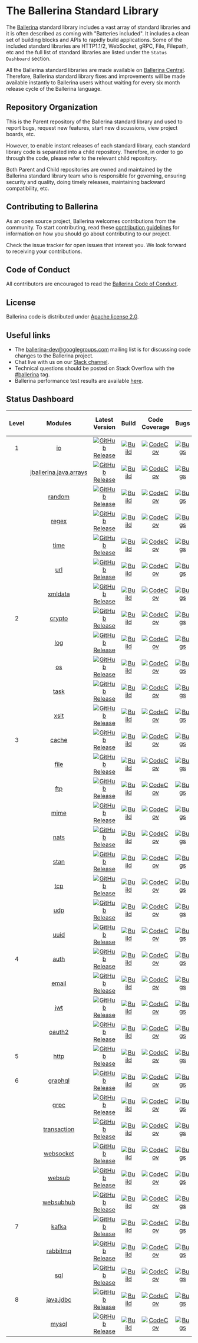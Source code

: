 # The Ballerina Standard Library

The [Ballerina](https://ballerina.io/) standard library includes a vast array of standard libraries and it is often described as coming with "Batteries included". It includes a clean set of building blocks and APIs to rapidly build applications. Some of the included standard libraries are HTTP1.1/2, WebSocket, gRPC, File, Filepath, etc and the full list of standard libraries are listed under the `Status Dashboard` section.
 
All the Ballerina standard libraries are made available on [Ballerina Central](https://central.ballerina.io/). Therefore, Ballerina standard library fixes and improvements will be made available instantly to Ballerina users without waiting for every six month release cycle of the Ballerina language.
 
## Repository Organization
 
This is the Parent repository of the Ballerina standard library and used to report bugs, request new features, start new discussions, view project boards, etc.
 
However, to enable instant releases of each standard library, each standard library code is separated into a child repository. Therefore, in order to go through the code, please refer to the relevant child repository.
 
Both Parent and Child repositories are owned and maintained by the Ballerina standard library team who is responsible for governing, ensuring security and quality, doing timely releases, maintaining backward compatibility, etc.

## Contributing to Ballerina

As an open source project, Ballerina welcomes contributions from the community. To start contributing, read these [contribution guidelines](https://github.com/ballerina-platform/ballerina-lang/blob/master/CONTRIBUTING.md) for information on how you should go about contributing to our project.

Check the issue tracker for open issues that interest you. We look forward to receiving your contributions.

## Code of Conduct

All contributors are encouraged to read the [Ballerina Code of Conduct](https://ballerina.io/code-of-conduct).

## License

Ballerina code is distributed under [Apache license 2.0](https://github.com/ballerina-platform/ballerina-lang/blob/master/LICENSE).

## Useful links

* The ballerina-dev@googlegroups.com mailing list is for discussing code changes to the Ballerina project.
* Chat live with us on our [Slack channel](https://ballerina.io/community/slack/).
* Technical questions should be posted on Stack Overflow with the [#ballerina](https://stackoverflow.com/questions/tagged/ballerina) tag.
* Ballerina performance test results are available [here](performance/benchmarks/summary.md).

## Status Dashboard

|Level| Modules | Latest Version | Build | Code Coverage | Bugs | Open Pull Requests |
|:---:|:---:|:---:|:---:|:---:|:---:|:---:|
|1|[io](https://github.com/ballerina-platform/module-ballerina-io)| [![GitHub Release](https://img.shields.io/github/release/ballerina-platform/module-ballerina-io.svg?label=)](https://github.com/ballerina-platform/module-ballerina-io/releases)| [![Build](https://github.com/ballerina-platform/module-ballerina-io/actions/workflows/build-timestamped-master.yml/badge.svg)](https://github.com/ballerina-platform/module-ballerina-io/actions/workflows/build-timestamped-master.yml)| [![CodeCov](https://codecov.io/gh/ballerina-platform/module-ballerina-io/branch/master/graph/badge.svg)](https://codecov.io/gh/ballerina-platform/module-ballerina-io)| [![Bugs](https://img.shields.io/github/issues-search/ballerina-platform/ballerina-standard-library?query=is%3Aopen+label%3AType%2FBug+label%3Amodule%2Fio&label=&color=yellow&logo=github)](https://github.com/ballerina-platform//ballerina-standard-library/issues?q=is%3Aopen+label%3AType%2FBug+label%3Amodule%2Fio)| [![GitHub pull-requests](https://img.shields.io/github/issues-pr/ballerina-platform/module-ballerina-io.svg?label=)](https://github.com/ballerina-platform/module-ballerina-io/pulls)|
||[jballerina.java.arrays](https://github.com/ballerina-platform/module-ballerina-jballerina.java.arrays)| [![GitHub Release](https://img.shields.io/github/release/ballerina-platform/module-ballerina-jballerina.java.arrays.svg?label=)](https://github.com/ballerina-platform/module-ballerina-jballerina.java.arrays/releases)| [![Build](https://github.com/ballerina-platform/module-ballerina-jballerina.java.arrays/actions/workflows/build-timestamped-master.yml/badge.svg)](https://github.com/ballerina-platform/module-ballerina-jballerina.java.arrays/actions/workflows/build-timestamped-master.yml)| [![CodeCov](https://codecov.io/gh/ballerina-platform/module-ballerina-jballerina.java.arrays/branch/master/graph/badge.svg)](https://codecov.io/gh/ballerina-platform/module-ballerina-jballerina.java.arrays)| [![Bugs](https://img.shields.io/github/issues-search/ballerina-platform/ballerina-standard-library?query=is%3Aopen+label%3AType%2FBug+label%3Amodule%2Fjballerina.java.arrays&label=&color=yellow&logo=github)](https://github.com/ballerina-platform//ballerina-standard-library/issues?q=is%3Aopen+label%3AType%2FBug+label%3Amodule%2Fjballerina.java.arrays)| [![GitHub pull-requests](https://img.shields.io/github/issues-pr/ballerina-platform/module-ballerina-jballerina.java.arrays.svg?label=)](https://github.com/ballerina-platform/module-ballerina-jballerina.java.arrays/pulls)|
||[random](https://github.com/ballerina-platform/module-ballerina-random)| [![GitHub Release](https://img.shields.io/github/release/ballerina-platform/module-ballerina-random.svg?label=)](https://github.com/ballerina-platform/module-ballerina-random/releases)| [![Build](https://github.com/ballerina-platform/module-ballerina-random/actions/workflows/build-timestamped-master.yml/badge.svg)](https://github.com/ballerina-platform/module-ballerina-random/actions/workflows/build-timestamped-master.yml)| [![CodeCov](https://codecov.io/gh/ballerina-platform/module-ballerina-random/branch/main/graph/badge.svg)](https://codecov.io/gh/ballerina-platform/module-ballerina-random)| [![Bugs](https://img.shields.io/github/issues-search/ballerina-platform/ballerina-standard-library?query=is%3Aopen+label%3AType%2FBug+label%3Amodule%2Frandom&label=&color=yellow&logo=github)](https://github.com/ballerina-platform//ballerina-standard-library/issues?q=is%3Aopen+label%3AType%2FBug+label%3Amodule%2Frandom)| [![GitHub pull-requests](https://img.shields.io/github/issues-pr/ballerina-platform/module-ballerina-random.svg?label=)](https://github.com/ballerina-platform/module-ballerina-random/pulls)|
||[regex](https://github.com/ballerina-platform/module-ballerina-regex)| [![GitHub Release](https://img.shields.io/github/release/ballerina-platform/module-ballerina-regex.svg?label=)](https://github.com/ballerina-platform/module-ballerina-regex/releases)| [![Build](https://github.com/ballerina-platform/module-ballerina-regex/actions/workflows/build-timestamped-master.yml/badge.svg)](https://github.com/ballerina-platform/module-ballerina-regex/actions/workflows/build-timestamped-master.yml)| [![CodeCov](https://codecov.io/gh/ballerina-platform/module-ballerina-regex/branch/main/graph/badge.svg)](https://codecov.io/gh/ballerina-platform/module-ballerina-regex)| [![Bugs](https://img.shields.io/github/issues-search/ballerina-platform/ballerina-standard-library?query=is%3Aopen+label%3AType%2FBug+label%3Amodule%2Fregex&label=&color=yellow&logo=github)](https://github.com/ballerina-platform//ballerina-standard-library/issues?q=is%3Aopen+label%3AType%2FBug+label%3Amodule%2Fregex)| [![GitHub pull-requests](https://img.shields.io/github/issues-pr/ballerina-platform/module-ballerina-regex.svg?label=)](https://github.com/ballerina-platform/module-ballerina-regex/pulls)|
||[time](https://github.com/ballerina-platform/module-ballerina-time)| [![GitHub Release](https://img.shields.io/github/release/ballerina-platform/module-ballerina-time.svg?label=)](https://github.com/ballerina-platform/module-ballerina-time/releases)| [![Build](https://github.com/ballerina-platform/module-ballerina-time/actions/workflows/build-timestamped-master.yml/badge.svg)](https://github.com/ballerina-platform/module-ballerina-time/actions/workflows/build-timestamped-master.yml)| [![CodeCov](https://codecov.io/gh/ballerina-platform/module-ballerina-time/branch/master/graph/badge.svg)](https://codecov.io/gh/ballerina-platform/module-ballerina-time)| [![Bugs](https://img.shields.io/github/issues-search/ballerina-platform/ballerina-standard-library?query=is%3Aopen+label%3AType%2FBug+label%3Amodule%2Ftime&label=&color=yellow&logo=github)](https://github.com/ballerina-platform//ballerina-standard-library/issues?q=is%3Aopen+label%3AType%2FBug+label%3Amodule%2Ftime)| [![GitHub pull-requests](https://img.shields.io/github/issues-pr/ballerina-platform/module-ballerina-time.svg?label=)](https://github.com/ballerina-platform/module-ballerina-time/pulls)|
||[url](https://github.com/ballerina-platform/module-ballerina-url)| [![GitHub Release](https://img.shields.io/github/release/ballerina-platform/module-ballerina-url.svg?label=)](https://github.com/ballerina-platform/module-ballerina-url/releases)| [![Build](https://github.com/ballerina-platform/module-ballerina-url/actions/workflows/build-timestamped-master.yml/badge.svg)](https://github.com/ballerina-platform/module-ballerina-url/actions/workflows/build-timestamped-master.yml)| [![CodeCov](https://codecov.io/gh/ballerina-platform/module-ballerina-url/branch/master/graph/badge.svg)](https://codecov.io/gh/ballerina-platform/module-ballerina-url)| [![Bugs](https://img.shields.io/github/issues-search/ballerina-platform/ballerina-standard-library?query=is%3Aopen+label%3AType%2FBug+label%3Amodule%2Furl&label=&color=yellow&logo=github)](https://github.com/ballerina-platform//ballerina-standard-library/issues?q=is%3Aopen+label%3AType%2FBug+label%3Amodule%2Furl)| [![GitHub pull-requests](https://img.shields.io/github/issues-pr/ballerina-platform/module-ballerina-url.svg?label=)](https://github.com/ballerina-platform/module-ballerina-url/pulls)|
||[xmldata](https://github.com/ballerina-platform/module-ballerina-xmldata)| [![GitHub Release](https://img.shields.io/github/release/ballerina-platform/module-ballerina-xmldata.svg?label=)](https://github.com/ballerina-platform/module-ballerina-xmldata/releases)| [![Build](https://github.com/ballerina-platform/module-ballerina-xmldata/actions/workflows/build-timestamped-master.yml/badge.svg)](https://github.com/ballerina-platform/module-ballerina-xmldata/actions/workflows/build-timestamped-master.yml)| [![CodeCov](https://codecov.io/gh/ballerina-platform/module-ballerina-xmldata/branch/master/graph/badge.svg)](https://codecov.io/gh/ballerina-platform/module-ballerina-xmldata)| [![Bugs](https://img.shields.io/github/issues-search/ballerina-platform/ballerina-standard-library?query=is%3Aopen+label%3AType%2FBug+label%3Amodule%2Fxmldata&label=&color=yellow&logo=github)](https://github.com/ballerina-platform//ballerina-standard-library/issues?q=is%3Aopen+label%3AType%2FBug+label%3Amodule%2Fxmldata)| [![GitHub pull-requests](https://img.shields.io/github/issues-pr/ballerina-platform/module-ballerina-xmldata.svg?label=)](https://github.com/ballerina-platform/module-ballerina-xmldata/pulls)|
|2|[crypto](https://github.com/ballerina-platform/module-ballerina-crypto)| [![GitHub Release](https://img.shields.io/github/release/ballerina-platform/module-ballerina-crypto.svg?label=)](https://github.com/ballerina-platform/module-ballerina-crypto/releases)| [![Build](https://github.com/ballerina-platform/module-ballerina-crypto/actions/workflows/build-timestamped-master.yml/badge.svg)](https://github.com/ballerina-platform/module-ballerina-crypto/actions/workflows/build-timestamped-master.yml)| [![CodeCov](https://codecov.io/gh/ballerina-platform/module-ballerina-crypto/branch/master/graph/badge.svg)](https://codecov.io/gh/ballerina-platform/module-ballerina-crypto)| [![Bugs](https://img.shields.io/github/issues-search/ballerina-platform/ballerina-standard-library?query=is%3Aopen+label%3AType%2FBug+label%3Amodule%2Fcrypto&label=&color=yellow&logo=github)](https://github.com/ballerina-platform//ballerina-standard-library/issues?q=is%3Aopen+label%3AType%2FBug+label%3Amodule%2Fcrypto)| [![GitHub pull-requests](https://img.shields.io/github/issues-pr/ballerina-platform/module-ballerina-crypto.svg?label=)](https://github.com/ballerina-platform/module-ballerina-crypto/pulls)|
||[log](https://github.com/ballerina-platform/module-ballerina-log)| [![GitHub Release](https://img.shields.io/github/release/ballerina-platform/module-ballerina-log.svg?label=)](https://github.com/ballerina-platform/module-ballerina-log/releases)| [![Build](https://github.com/ballerina-platform/module-ballerina-log/actions/workflows/build-timestamped-master.yml/badge.svg)](https://github.com/ballerina-platform/module-ballerina-log/actions/workflows/build-timestamped-master.yml)| [![CodeCov](https://codecov.io/gh/ballerina-platform/module-ballerina-log/branch/master/graph/badge.svg)](https://codecov.io/gh/ballerina-platform/module-ballerina-log)| [![Bugs](https://img.shields.io/github/issues-search/ballerina-platform/ballerina-standard-library?query=is%3Aopen+label%3AType%2FBug+label%3Amodule%2Flog&label=&color=yellow&logo=github)](https://github.com/ballerina-platform//ballerina-standard-library/issues?q=is%3Aopen+label%3AType%2FBug+label%3Amodule%2Flog)| [![GitHub pull-requests](https://img.shields.io/github/issues-pr/ballerina-platform/module-ballerina-log.svg?label=)](https://github.com/ballerina-platform/module-ballerina-log/pulls)|
||[os](https://github.com/ballerina-platform/module-ballerina-os)| [![GitHub Release](https://img.shields.io/github/release/ballerina-platform/module-ballerina-os.svg?label=)](https://github.com/ballerina-platform/module-ballerina-os/releases)| [![Build](https://github.com/ballerina-platform/module-ballerina-os/actions/workflows/build-timestamped-master.yml/badge.svg)](https://github.com/ballerina-platform/module-ballerina-os/actions/workflows/build-timestamped-master.yml)| [![CodeCov](https://codecov.io/gh/ballerina-platform/module-ballerina-os/branch/master/graph/badge.svg)](https://codecov.io/gh/ballerina-platform/module-ballerina-os)| [![Bugs](https://img.shields.io/github/issues-search/ballerina-platform/ballerina-standard-library?query=is%3Aopen+label%3AType%2FBug+label%3Amodule%2Fos&label=&color=yellow&logo=github)](https://github.com/ballerina-platform//ballerina-standard-library/issues?q=is%3Aopen+label%3AType%2FBug+label%3Amodule%2Fos)| [![GitHub pull-requests](https://img.shields.io/github/issues-pr/ballerina-platform/module-ballerina-os.svg?label=)](https://github.com/ballerina-platform/module-ballerina-os/pulls)|
||[task](https://github.com/ballerina-platform/module-ballerina-task)| [![GitHub Release](https://img.shields.io/github/release/ballerina-platform/module-ballerina-task.svg?label=)](https://github.com/ballerina-platform/module-ballerina-task/releases)| [![Build](https://github.com/ballerina-platform/module-ballerina-task/actions/workflows/build-timestamped-master.yml/badge.svg)](https://github.com/ballerina-platform/module-ballerina-task/actions/workflows/build-timestamped-master.yml)| [![CodeCov](https://codecov.io/gh/ballerina-platform/module-ballerina-task/branch/master/graph/badge.svg)](https://codecov.io/gh/ballerina-platform/module-ballerina-task)| [![Bugs](https://img.shields.io/github/issues-search/ballerina-platform/ballerina-standard-library?query=is%3Aopen+label%3AType%2FBug+label%3Amodule%2Ftask&label=&color=yellow&logo=github)](https://github.com/ballerina-platform//ballerina-standard-library/issues?q=is%3Aopen+label%3AType%2FBug+label%3Amodule%2Ftask)| [![GitHub pull-requests](https://img.shields.io/github/issues-pr/ballerina-platform/module-ballerina-task.svg?label=)](https://github.com/ballerina-platform/module-ballerina-task/pulls)|
||[xslt](https://github.com/ballerina-platform/module-ballerina-xslt)| [![GitHub Release](https://img.shields.io/github/release/ballerina-platform/module-ballerina-xslt.svg?label=)](https://github.com/ballerina-platform/module-ballerina-xslt/releases)| [![Build](https://github.com/ballerina-platform/module-ballerina-xslt/actions/workflows/build-timestamped-master.yml/badge.svg)](https://github.com/ballerina-platform/module-ballerina-xslt/actions/workflows/build-timestamped-master.yml)| [![CodeCov](https://codecov.io/gh/ballerina-platform/module-ballerina-xslt/branch/master/graph/badge.svg)](https://codecov.io/gh/ballerina-platform/module-ballerina-xslt)| [![Bugs](https://img.shields.io/github/issues-search/ballerina-platform/ballerina-standard-library?query=is%3Aopen+label%3AType%2FBug+label%3Amodule%2Fxslt&label=&color=yellow&logo=github)](https://github.com/ballerina-platform//ballerina-standard-library/issues?q=is%3Aopen+label%3AType%2FBug+label%3Amodule%2Fxslt)| [![GitHub pull-requests](https://img.shields.io/github/issues-pr/ballerina-platform/module-ballerina-xslt.svg?label=)](https://github.com/ballerina-platform/module-ballerina-xslt/pulls)|
|3|[cache](https://github.com/ballerina-platform/module-ballerina-cache)| [![GitHub Release](https://img.shields.io/github/release/ballerina-platform/module-ballerina-cache.svg?label=)](https://github.com/ballerina-platform/module-ballerina-cache/releases)| [![Build](https://github.com/ballerina-platform/module-ballerina-cache/actions/workflows/build-timestamped-master.yml/badge.svg)](https://github.com/ballerina-platform/module-ballerina-cache/actions/workflows/build-timestamped-master.yml)| [![CodeCov](https://codecov.io/gh/ballerina-platform/module-ballerina-cache/branch/master/graph/badge.svg)](https://codecov.io/gh/ballerina-platform/module-ballerina-cache)| [![Bugs](https://img.shields.io/github/issues-search/ballerina-platform/ballerina-standard-library?query=is%3Aopen+label%3AType%2FBug+label%3Amodule%2Fcache&label=&color=yellow&logo=github)](https://github.com/ballerina-platform//ballerina-standard-library/issues?q=is%3Aopen+label%3AType%2FBug+label%3Amodule%2Fcache)| [![GitHub pull-requests](https://img.shields.io/github/issues-pr/ballerina-platform/module-ballerina-cache.svg?label=)](https://github.com/ballerina-platform/module-ballerina-cache/pulls)|
||[file](https://github.com/ballerina-platform/module-ballerina-file)| [![GitHub Release](https://img.shields.io/github/release/ballerina-platform/module-ballerina-file.svg?label=)](https://github.com/ballerina-platform/module-ballerina-file/releases)| [![Build](https://github.com/ballerina-platform/module-ballerina-file/actions/workflows/build-timestamped-master.yml/badge.svg)](https://github.com/ballerina-platform/module-ballerina-file/actions/workflows/build-timestamped-master.yml)| [![CodeCov](https://codecov.io/gh/ballerina-platform/module-ballerina-file/branch/master/graph/badge.svg)](https://codecov.io/gh/ballerina-platform/module-ballerina-file)| [![Bugs](https://img.shields.io/github/issues-search/ballerina-platform/ballerina-standard-library?query=is%3Aopen+label%3AType%2FBug+label%3Amodule%2Ffile&label=&color=yellow&logo=github)](https://github.com/ballerina-platform//ballerina-standard-library/issues?q=is%3Aopen+label%3AType%2FBug+label%3Amodule%2Ffile)| [![GitHub pull-requests](https://img.shields.io/github/issues-pr/ballerina-platform/module-ballerina-file.svg?label=)](https://github.com/ballerina-platform/module-ballerina-file/pulls)|
||[ftp](https://github.com/ballerina-platform/module-ballerina-ftp)| [![GitHub Release](https://img.shields.io/github/release/ballerina-platform/module-ballerina-ftp.svg?label=)](https://github.com/ballerina-platform/module-ballerina-ftp/releases)| [![Build](https://github.com/ballerina-platform/module-ballerina-ftp/actions/workflows/build-timestamped-master.yml/badge.svg)](https://github.com/ballerina-platform/module-ballerina-ftp/actions/workflows/build-timestamped-master.yml)| [![CodeCov](https://codecov.io/gh/ballerina-platform/module-ballerina-ftp/branch/master/graph/badge.svg)](https://codecov.io/gh/ballerina-platform/module-ballerina-ftp)| [![Bugs](https://img.shields.io/github/issues-search/ballerina-platform/ballerina-standard-library?query=is%3Aopen+label%3AType%2FBug+label%3Amodule%2Fftp&label=&color=yellow&logo=github)](https://github.com/ballerina-platform//ballerina-standard-library/issues?q=is%3Aopen+label%3AType%2FBug+label%3Amodule%2Fftp)| [![GitHub pull-requests](https://img.shields.io/github/issues-pr/ballerina-platform/module-ballerina-ftp.svg?label=)](https://github.com/ballerina-platform/module-ballerina-ftp/pulls)|
||[mime](https://github.com/ballerina-platform/module-ballerina-mime)| [![GitHub Release](https://img.shields.io/github/release/ballerina-platform/module-ballerina-mime.svg?label=)](https://github.com/ballerina-platform/module-ballerina-mime/releases)| [![Build](https://github.com/ballerina-platform/module-ballerina-mime/actions/workflows/build-timestamped-master.yml/badge.svg)](https://github.com/ballerina-platform/module-ballerina-mime/actions/workflows/build-timestamped-master.yml)| [![CodeCov](https://codecov.io/gh/ballerina-platform/module-ballerina-mime/branch/master/graph/badge.svg)](https://codecov.io/gh/ballerina-platform/module-ballerina-mime)| [![Bugs](https://img.shields.io/github/issues-search/ballerina-platform/ballerina-standard-library?query=is%3Aopen+label%3AType%2FBug+label%3Amodule%2Fmime&label=&color=yellow&logo=github)](https://github.com/ballerina-platform//ballerina-standard-library/issues?q=is%3Aopen+label%3AType%2FBug+label%3Amodule%2Fmime)| [![GitHub pull-requests](https://img.shields.io/github/issues-pr/ballerina-platform/module-ballerina-mime.svg?label=)](https://github.com/ballerina-platform/module-ballerina-mime/pulls)|
||[nats](https://github.com/ballerina-platform/module-ballerinax-nats)| [![GitHub Release](https://img.shields.io/github/release/ballerina-platform/module-ballerinax-nats.svg?label=)](https://github.com/ballerina-platform/module-ballerinax-nats/releases)| [![Build](https://github.com/ballerina-platform/module-ballerinax-nats/actions/workflows/build-timestamped-master.yml/badge.svg)](https://github.com/ballerina-platform/module-ballerinax-nats/actions/workflows/build-timestamped-master.yml)| [![CodeCov](https://codecov.io/gh/ballerina-platform/module-ballerinax-nats/branch/master/graph/badge.svg)](https://codecov.io/gh/ballerina-platform/module-ballerinax-nats)| [![Bugs](https://img.shields.io/github/issues-search/ballerina-platform/ballerina-standard-library?query=is%3Aopen+label%3AType%2FBug+label%3Amodule%2Fnats&label=&color=yellow&logo=github)](https://github.com/ballerina-platform//ballerina-standard-library/issues?q=is%3Aopen+label%3AType%2FBug+label%3Amodule%2Fnats)| [![GitHub pull-requests](https://img.shields.io/github/issues-pr/ballerina-platform/module-ballerinax-nats.svg?label=)](https://github.com/ballerina-platform/module-ballerinax-nats/pulls)|
||[stan](https://github.com/ballerina-platform/module-ballerinax-stan)| [![GitHub Release](https://img.shields.io/github/release/ballerina-platform/module-ballerinax-stan.svg?label=)](https://github.com/ballerina-platform/module-ballerinax-stan/releases)| [![Build](https://github.com/ballerina-platform/module-ballerinax-stan/actions/workflows/build-timestamped-master.yml/badge.svg)](https://github.com/ballerina-platform/module-ballerinax-stan/actions/workflows/build-timestamped-master.yml)| [![CodeCov](https://codecov.io/gh/ballerina-platform/module-ballerinax-stan/branch/main/graph/badge.svg)](https://codecov.io/gh/ballerina-platform/module-ballerinax-stan)| [![Bugs](https://img.shields.io/github/issues-search/ballerina-platform/ballerina-standard-library?query=is%3Aopen+label%3AType%2FBug+label%3Amodule%2Fstan&label=&color=yellow&logo=github)](https://github.com/ballerina-platform//ballerina-standard-library/issues?q=is%3Aopen+label%3AType%2FBug+label%3Amodule%2Fstan)| [![GitHub pull-requests](https://img.shields.io/github/issues-pr/ballerina-platform/module-ballerinax-stan.svg?label=)](https://github.com/ballerina-platform/module-ballerinax-stan/pulls)|
||[tcp](https://github.com/ballerina-platform/module-ballerina-tcp)| [![GitHub Release](https://img.shields.io/github/release/ballerina-platform/module-ballerina-tcp.svg?label=)](https://github.com/ballerina-platform/module-ballerina-tcp/releases)| [![Build](https://github.com/ballerina-platform/module-ballerina-tcp/actions/workflows/build-timestamped-master.yml/badge.svg)](https://github.com/ballerina-platform/module-ballerina-tcp/actions/workflows/build-timestamped-master.yml)| [![CodeCov](https://codecov.io/gh/ballerina-platform/module-ballerina-tcp/branch/master/graph/badge.svg)](https://codecov.io/gh/ballerina-platform/module-ballerina-tcp)| [![Bugs](https://img.shields.io/github/issues-search/ballerina-platform/ballerina-standard-library?query=is%3Aopen+label%3AType%2FBug+label%3Amodule%2Ftcp&label=&color=yellow&logo=github)](https://github.com/ballerina-platform//ballerina-standard-library/issues?q=is%3Aopen+label%3AType%2FBug+label%3Amodule%2Ftcp)| [![GitHub pull-requests](https://img.shields.io/github/issues-pr/ballerina-platform/module-ballerina-tcp.svg?label=)](https://github.com/ballerina-platform/module-ballerina-tcp/pulls)|
||[udp](https://github.com/ballerina-platform/module-ballerina-udp)| [![GitHub Release](https://img.shields.io/github/release/ballerina-platform/module-ballerina-udp.svg?label=)](https://github.com/ballerina-platform/module-ballerina-udp/releases)| [![Build](https://github.com/ballerina-platform/module-ballerina-udp/actions/workflows/build-timestamped-master.yml/badge.svg)](https://github.com/ballerina-platform/module-ballerina-udp/actions/workflows/build-timestamped-master.yml)| [![CodeCov](https://codecov.io/gh/ballerina-platform/module-ballerina-udp/branch/main/graph/badge.svg)](https://codecov.io/gh/ballerina-platform/module-ballerina-udp)| [![Bugs](https://img.shields.io/github/issues-search/ballerina-platform/ballerina-standard-library?query=is%3Aopen+label%3AType%2FBug+label%3Amodule%2Fudp&label=&color=yellow&logo=github)](https://github.com/ballerina-platform//ballerina-standard-library/issues?q=is%3Aopen+label%3AType%2FBug+label%3Amodule%2Fudp)| [![GitHub pull-requests](https://img.shields.io/github/issues-pr/ballerina-platform/module-ballerina-udp.svg?label=)](https://github.com/ballerina-platform/module-ballerina-udp/pulls)|
||[uuid](https://github.com/ballerina-platform/module-ballerina-uuid)| [![GitHub Release](https://img.shields.io/github/release/ballerina-platform/module-ballerina-uuid.svg?label=)](https://github.com/ballerina-platform/module-ballerina-uuid/releases)| [![Build](https://github.com/ballerina-platform/module-ballerina-uuid/actions/workflows/build-timestamped-master.yml/badge.svg)](https://github.com/ballerina-platform/module-ballerina-uuid/actions/workflows/build-timestamped-master.yml)| [![CodeCov](https://codecov.io/gh/ballerina-platform/module-ballerina-uuid/branch/main/graph/badge.svg)](https://codecov.io/gh/ballerina-platform/module-ballerina-uuid)| [![Bugs](https://img.shields.io/github/issues-search/ballerina-platform/ballerina-standard-library?query=is%3Aopen+label%3AType%2FBug+label%3Amodule%2Fuuid&label=&color=yellow&logo=github)](https://github.com/ballerina-platform//ballerina-standard-library/issues?q=is%3Aopen+label%3AType%2FBug+label%3Amodule%2Fuuid)| [![GitHub pull-requests](https://img.shields.io/github/issues-pr/ballerina-platform/module-ballerina-uuid.svg?label=)](https://github.com/ballerina-platform/module-ballerina-uuid/pulls)|
|4|[auth](https://github.com/ballerina-platform/module-ballerina-auth)| [![GitHub Release](https://img.shields.io/github/release/ballerina-platform/module-ballerina-auth.svg?label=)](https://github.com/ballerina-platform/module-ballerina-auth/releases)| [![Build](https://github.com/ballerina-platform/module-ballerina-auth/actions/workflows/build-timestamped-master.yml/badge.svg)](https://github.com/ballerina-platform/module-ballerina-auth/actions/workflows/build-timestamped-master.yml)| [![CodeCov](https://codecov.io/gh/ballerina-platform/module-ballerina-auth/branch/master/graph/badge.svg)](https://codecov.io/gh/ballerina-platform/module-ballerina-auth)| [![Bugs](https://img.shields.io/github/issues-search/ballerina-platform/ballerina-standard-library?query=is%3Aopen+label%3AType%2FBug+label%3Amodule%2Fauth&label=&color=yellow&logo=github)](https://github.com/ballerina-platform//ballerina-standard-library/issues?q=is%3Aopen+label%3AType%2FBug+label%3Amodule%2Fauth)| [![GitHub pull-requests](https://img.shields.io/github/issues-pr/ballerina-platform/module-ballerina-auth.svg?label=)](https://github.com/ballerina-platform/module-ballerina-auth/pulls)|
||[email](https://github.com/ballerina-platform/module-ballerina-email)| [![GitHub Release](https://img.shields.io/github/release/ballerina-platform/module-ballerina-email.svg?label=)](https://github.com/ballerina-platform/module-ballerina-email/releases)| [![Build](https://github.com/ballerina-platform/module-ballerina-email/actions/workflows/build-timestamped-master.yml/badge.svg)](https://github.com/ballerina-platform/module-ballerina-email/actions/workflows/build-timestamped-master.yml)| [![CodeCov](https://codecov.io/gh/ballerina-platform/module-ballerina-email/branch/master/graph/badge.svg)](https://codecov.io/gh/ballerina-platform/module-ballerina-email)| [![Bugs](https://img.shields.io/github/issues-search/ballerina-platform/ballerina-standard-library?query=is%3Aopen+label%3AType%2FBug+label%3Amodule%2Femail&label=&color=yellow&logo=github)](https://github.com/ballerina-platform//ballerina-standard-library/issues?q=is%3Aopen+label%3AType%2FBug+label%3Amodule%2Femail)| [![GitHub pull-requests](https://img.shields.io/github/issues-pr/ballerina-platform/module-ballerina-email.svg?label=)](https://github.com/ballerina-platform/module-ballerina-email/pulls)|
||[jwt](https://github.com/ballerina-platform/module-ballerina-jwt)| [![GitHub Release](https://img.shields.io/github/release/ballerina-platform/module-ballerina-jwt.svg?label=)](https://github.com/ballerina-platform/module-ballerina-jwt/releases)| [![Build](https://github.com/ballerina-platform/module-ballerina-jwt/actions/workflows/build-timestamped-master.yml/badge.svg)](https://github.com/ballerina-platform/module-ballerina-jwt/actions/workflows/build-timestamped-master.yml)| [![CodeCov](https://codecov.io/gh/ballerina-platform/module-ballerina-jwt/branch/master/graph/badge.svg)](https://codecov.io/gh/ballerina-platform/module-ballerina-jwt)| [![Bugs](https://img.shields.io/github/issues-search/ballerina-platform/ballerina-standard-library?query=is%3Aopen+label%3AType%2FBug+label%3Amodule%2Fjwt&label=&color=yellow&logo=github)](https://github.com/ballerina-platform//ballerina-standard-library/issues?q=is%3Aopen+label%3AType%2FBug+label%3Amodule%2Fjwt)| [![GitHub pull-requests](https://img.shields.io/github/issues-pr/ballerina-platform/module-ballerina-jwt.svg?label=)](https://github.com/ballerina-platform/module-ballerina-jwt/pulls)|
||[oauth2](https://github.com/ballerina-platform/module-ballerina-oauth2)| [![GitHub Release](https://img.shields.io/github/release/ballerina-platform/module-ballerina-oauth2.svg?label=)](https://github.com/ballerina-platform/module-ballerina-oauth2/releases)| [![Build](https://github.com/ballerina-platform/module-ballerina-oauth2/actions/workflows/build-timestamped-master.yml/badge.svg)](https://github.com/ballerina-platform/module-ballerina-oauth2/actions/workflows/build-timestamped-master.yml)| [![CodeCov](https://codecov.io/gh/ballerina-platform/module-ballerina-oauth2/branch/master/graph/badge.svg)](https://codecov.io/gh/ballerina-platform/module-ballerina-oauth2)| [![Bugs](https://img.shields.io/github/issues-search/ballerina-platform/ballerina-standard-library?query=is%3Aopen+label%3AType%2FBug+label%3Amodule%2Foauth2&label=&color=yellow&logo=github)](https://github.com/ballerina-platform//ballerina-standard-library/issues?q=is%3Aopen+label%3AType%2FBug+label%3Amodule%2Foauth2)| [![GitHub pull-requests](https://img.shields.io/github/issues-pr/ballerina-platform/module-ballerina-oauth2.svg?label=)](https://github.com/ballerina-platform/module-ballerina-oauth2/pulls)|
|5|[http](https://github.com/ballerina-platform/module-ballerina-http)| [![GitHub Release](https://img.shields.io/github/release/ballerina-platform/module-ballerina-http.svg?label=)](https://github.com/ballerina-platform/module-ballerina-http/releases)| [![Build](https://github.com/ballerina-platform/module-ballerina-http/actions/workflows/build-timestamped-master.yml/badge.svg)](https://github.com/ballerina-platform/module-ballerina-http/actions/workflows/build-timestamped-master.yml)| [![CodeCov](https://codecov.io/gh/ballerina-platform/module-ballerina-http/branch/master/graph/badge.svg)](https://codecov.io/gh/ballerina-platform/module-ballerina-http)| [![Bugs](https://img.shields.io/github/issues-search/ballerina-platform/ballerina-standard-library?query=is%3Aopen+label%3AType%2FBug+label%3Amodule%2Fhttp&label=&color=yellow&logo=github)](https://github.com/ballerina-platform//ballerina-standard-library/issues?q=is%3Aopen+label%3AType%2FBug+label%3Amodule%2Fhttp)| [![GitHub pull-requests](https://img.shields.io/github/issues-pr/ballerina-platform/module-ballerina-http.svg?label=)](https://github.com/ballerina-platform/module-ballerina-http/pulls)|
|6|[graphql](https://github.com/ballerina-platform/module-ballerina-graphql)| [![GitHub Release](https://img.shields.io/github/release/ballerina-platform/module-ballerina-graphql.svg?label=)](https://github.com/ballerina-platform/module-ballerina-graphql/releases)| [![Build](https://github.com/ballerina-platform/module-ballerina-graphql/actions/workflows/build-timestamped-master.yml/badge.svg)](https://github.com/ballerina-platform/module-ballerina-graphql/actions/workflows/build-timestamped-master.yml)| [![CodeCov](https://codecov.io/gh/ballerina-platform/module-ballerina-graphql/branch/master/graph/badge.svg)](https://codecov.io/gh/ballerina-platform/module-ballerina-graphql)| [![Bugs](https://img.shields.io/github/issues-search/ballerina-platform/ballerina-standard-library?query=is%3Aopen+label%3AType%2FBug+label%3Amodule%2Fgraphql&label=&color=yellow&logo=github)](https://github.com/ballerina-platform//ballerina-standard-library/issues?q=is%3Aopen+label%3AType%2FBug+label%3Amodule%2Fgraphql)| [![GitHub pull-requests](https://img.shields.io/github/issues-pr/ballerina-platform/module-ballerina-graphql.svg?label=)](https://github.com/ballerina-platform/module-ballerina-graphql/pulls)|
||[grpc](https://github.com/ballerina-platform/module-ballerina-grpc)| [![GitHub Release](https://img.shields.io/github/release/ballerina-platform/module-ballerina-grpc.svg?label=)](https://github.com/ballerina-platform/module-ballerina-grpc/releases)| [![Build](https://github.com/ballerina-platform/module-ballerina-grpc/actions/workflows/build-timestamped-master.yml/badge.svg)](https://github.com/ballerina-platform/module-ballerina-grpc/actions/workflows/build-timestamped-master.yml)| [![CodeCov](https://codecov.io/gh/ballerina-platform/module-ballerina-grpc/branch/master/graph/badge.svg)](https://codecov.io/gh/ballerina-platform/module-ballerina-grpc)| [![Bugs](https://img.shields.io/github/issues-search/ballerina-platform/ballerina-standard-library?query=is%3Aopen+label%3AType%2FBug+label%3Amodule%2Fgrpc&label=&color=yellow&logo=github)](https://github.com/ballerina-platform//ballerina-standard-library/issues?q=is%3Aopen+label%3AType%2FBug+label%3Amodule%2Fgrpc)| [![GitHub pull-requests](https://img.shields.io/github/issues-pr/ballerina-platform/module-ballerina-grpc.svg?label=)](https://github.com/ballerina-platform/module-ballerina-grpc/pulls)|
||[transaction](https://github.com/ballerina-platform/module-ballerinai-transaction)| [![GitHub Release](https://img.shields.io/github/release/ballerina-platform/module-ballerinai-transaction.svg?label=)](https://github.com/ballerina-platform/module-ballerinai-transaction/releases)| [![Build](https://github.com/ballerina-platform/module-ballerinai-transaction/actions/workflows/build-timestamped-master.yml/badge.svg)](https://github.com/ballerina-platform/module-ballerinai-transaction/actions/workflows/build-timestamped-master.yml)| [![CodeCov](https://codecov.io/gh/ballerina-platform/module-ballerinai-transaction/branch/master/graph/badge.svg)](https://codecov.io/gh/ballerina-platform/module-ballerinai-transaction)| [![Bugs](https://img.shields.io/github/issues-search/ballerina-platform/ballerina-standard-library?query=is%3Aopen+label%3AType%2FBug+label%3Amodule%2Ftransaction&label=&color=yellow&logo=github)](https://github.com/ballerina-platform//ballerina-standard-library/issues?q=is%3Aopen+label%3AType%2FBug+label%3Amodule%2Ftransaction)| [![GitHub pull-requests](https://img.shields.io/github/issues-pr/ballerina-platform/module-ballerinai-transaction.svg?label=)](https://github.com/ballerina-platform/module-ballerinai-transaction/pulls)|
||[websocket](https://github.com/ballerina-platform/module-ballerina-websocket)| [![GitHub Release](https://img.shields.io/github/release/ballerina-platform/module-ballerina-websocket.svg?label=)](https://github.com/ballerina-platform/module-ballerina-websocket/releases)| [![Build](https://github.com/ballerina-platform/module-ballerina-websocket/actions/workflows/build-timestamped-master.yml/badge.svg)](https://github.com/ballerina-platform/module-ballerina-websocket/actions/workflows/build-timestamped-master.yml)| [![CodeCov](https://codecov.io/gh/ballerina-platform/module-ballerina-websocket/branch/main/graph/badge.svg)](https://codecov.io/gh/ballerina-platform/module-ballerina-websocket)| [![Bugs](https://img.shields.io/github/issues-search/ballerina-platform/ballerina-standard-library?query=is%3Aopen+label%3AType%2FBug+label%3Amodule%2Fwebsocket&label=&color=yellow&logo=github)](https://github.com/ballerina-platform//ballerina-standard-library/issues?q=is%3Aopen+label%3AType%2FBug+label%3Amodule%2Fwebsocket)| [![GitHub pull-requests](https://img.shields.io/github/issues-pr/ballerina-platform/module-ballerina-websocket.svg?label=)](https://github.com/ballerina-platform/module-ballerina-websocket/pulls)|
||[websub](https://github.com/ballerina-platform/module-ballerina-websub)| [![GitHub Release](https://img.shields.io/github/release/ballerina-platform/module-ballerina-websub.svg?label=)](https://github.com/ballerina-platform/module-ballerina-websub/releases)| [![Build](https://github.com/ballerina-platform/module-ballerina-websub/actions/workflows/build-timestamped-master.yml/badge.svg)](https://github.com/ballerina-platform/module-ballerina-websub/actions/workflows/build-timestamped-master.yml)| [![CodeCov](https://codecov.io/gh/ballerina-platform/module-ballerina-websub/branch/master/graph/badge.svg)](https://codecov.io/gh/ballerina-platform/module-ballerina-websub)| [![Bugs](https://img.shields.io/github/issues-search/ballerina-platform/ballerina-standard-library?query=is%3Aopen+label%3AType%2FBug+label%3Amodule%2Fwebsub&label=&color=yellow&logo=github)](https://github.com/ballerina-platform//ballerina-standard-library/issues?q=is%3Aopen+label%3AType%2FBug+label%3Amodule%2Fwebsub)| [![GitHub pull-requests](https://img.shields.io/github/issues-pr/ballerina-platform/module-ballerina-websub.svg?label=)](https://github.com/ballerina-platform/module-ballerina-websub/pulls)|
||[websubhub](https://github.com/ballerina-platform/module-ballerina-websubhub)| [![GitHub Release](https://img.shields.io/github/release/ballerina-platform/module-ballerina-websubhub.svg?label=)](https://github.com/ballerina-platform/module-ballerina-websubhub/releases)| [![Build](https://github.com/ballerina-platform/module-ballerina-websubhub/actions/workflows/build-timestamped-master.yml/badge.svg)](https://github.com/ballerina-platform/module-ballerina-websubhub/actions/workflows/build-timestamped-master.yml)| [![CodeCov](https://codecov.io/gh/ballerina-platform/module-ballerina-websubhub/branch/main/graph/badge.svg)](https://codecov.io/gh/ballerina-platform/module-ballerina-websubhub)| [![Bugs](https://img.shields.io/github/issues-search/ballerina-platform/ballerina-standard-library?query=is%3Aopen+label%3AType%2FBug+label%3Amodule%2Fwebsubhub&label=&color=yellow&logo=github)](https://github.com/ballerina-platform//ballerina-standard-library/issues?q=is%3Aopen+label%3AType%2FBug+label%3Amodule%2Fwebsubhub)| [![GitHub pull-requests](https://img.shields.io/github/issues-pr/ballerina-platform/module-ballerina-websubhub.svg?label=)](https://github.com/ballerina-platform/module-ballerina-websubhub/pulls)|
|7|[kafka](https://github.com/ballerina-platform/module-ballerinax-kafka)| [![GitHub Release](https://img.shields.io/github/release/ballerina-platform/module-ballerinax-kafka.svg?label=)](https://github.com/ballerina-platform/module-ballerinax-kafka/releases)| [![Build](https://github.com/ballerina-platform/module-ballerinax-kafka/actions/workflows/build-timestamped-master.yml/badge.svg)](https://github.com/ballerina-platform/module-ballerinax-kafka/actions/workflows/build-timestamped-master.yml)| [![CodeCov](https://codecov.io/gh/ballerina-platform/module-ballerinax-kafka/branch/master/graph/badge.svg)](https://codecov.io/gh/ballerina-platform/module-ballerinax-kafka)| [![Bugs](https://img.shields.io/github/issues-search/ballerina-platform/ballerina-standard-library?query=is%3Aopen+label%3AType%2FBug+label%3Amodule%2Fkafka&label=&color=yellow&logo=github)](https://github.com/ballerina-platform//ballerina-standard-library/issues?q=is%3Aopen+label%3AType%2FBug+label%3Amodule%2Fkafka)| [![GitHub pull-requests](https://img.shields.io/github/issues-pr/ballerina-platform/module-ballerinax-kafka.svg?label=)](https://github.com/ballerina-platform/module-ballerinax-kafka/pulls)|
||[rabbitmq](https://github.com/ballerina-platform/module-ballerinax-rabbitmq)| [![GitHub Release](https://img.shields.io/github/release/ballerina-platform/module-ballerinax-rabbitmq.svg?label=)](https://github.com/ballerina-platform/module-ballerinax-rabbitmq/releases)| [![Build](https://github.com/ballerina-platform/module-ballerinax-rabbitmq/actions/workflows/build-timestamped-master.yml/badge.svg)](https://github.com/ballerina-platform/module-ballerinax-rabbitmq/actions/workflows/build-timestamped-master.yml)| [![CodeCov](https://codecov.io/gh/ballerina-platform/module-ballerinax-rabbitmq/branch/master/graph/badge.svg)](https://codecov.io/gh/ballerina-platform/module-ballerinax-rabbitmq)| [![Bugs](https://img.shields.io/github/issues-search/ballerina-platform/ballerina-standard-library?query=is%3Aopen+label%3AType%2FBug+label%3Amodule%2Frabbitmq&label=&color=yellow&logo=github)](https://github.com/ballerina-platform//ballerina-standard-library/issues?q=is%3Aopen+label%3AType%2FBug+label%3Amodule%2Frabbitmq)| [![GitHub pull-requests](https://img.shields.io/github/issues-pr/ballerina-platform/module-ballerinax-rabbitmq.svg?label=)](https://github.com/ballerina-platform/module-ballerinax-rabbitmq/pulls)|
||[sql](https://github.com/ballerina-platform/module-ballerina-sql)| [![GitHub Release](https://img.shields.io/github/release/ballerina-platform/module-ballerina-sql.svg?label=)](https://github.com/ballerina-platform/module-ballerina-sql/releases)| [![Build](https://github.com/ballerina-platform/module-ballerina-sql/actions/workflows/build-timestamped-master.yml/badge.svg)](https://github.com/ballerina-platform/module-ballerina-sql/actions/workflows/build-timestamped-master.yml)| [![CodeCov](https://codecov.io/gh/ballerina-platform/module-ballerina-sql/branch/master/graph/badge.svg)](https://codecov.io/gh/ballerina-platform/module-ballerina-sql)| [![Bugs](https://img.shields.io/github/issues-search/ballerina-platform/ballerina-standard-library?query=is%3Aopen+label%3AType%2FBug+label%3Amodule%2Fsql&label=&color=yellow&logo=github)](https://github.com/ballerina-platform//ballerina-standard-library/issues?q=is%3Aopen+label%3AType%2FBug+label%3Amodule%2Fsql)| [![GitHub pull-requests](https://img.shields.io/github/issues-pr/ballerina-platform/module-ballerina-sql.svg?label=)](https://github.com/ballerina-platform/module-ballerina-sql/pulls)|
|8|[java.jdbc](https://github.com/ballerina-platform/module-ballerinax-java.jdbc)| [![GitHub Release](https://img.shields.io/github/release/ballerina-platform/module-ballerinax-java.jdbc.svg?label=)](https://github.com/ballerina-platform/module-ballerinax-java.jdbc/releases)| [![Build](https://github.com/ballerina-platform/module-ballerinax-java.jdbc/actions/workflows/build-timestamped-master.yml/badge.svg)](https://github.com/ballerina-platform/module-ballerinax-java.jdbc/actions/workflows/build-timestamped-master.yml)| [![CodeCov](https://codecov.io/gh/ballerina-platform/module-ballerinax-java.jdbc/branch/master/graph/badge.svg)](https://codecov.io/gh/ballerina-platform/module-ballerinax-java.jdbc)| [![Bugs](https://img.shields.io/github/issues-search/ballerina-platform/ballerina-standard-library?query=is%3Aopen+label%3AType%2FBug+label%3Amodule%2Fjava.jdbc&label=&color=yellow&logo=github)](https://github.com/ballerina-platform//ballerina-standard-library/issues?q=is%3Aopen+label%3AType%2FBug+label%3Amodule%2Fjava.jdbc)| [![GitHub pull-requests](https://img.shields.io/github/issues-pr/ballerina-platform/module-ballerinax-java.jdbc.svg?label=)](https://github.com/ballerina-platform/module-ballerinax-java.jdbc/pulls)|
||[mysql](https://github.com/ballerina-platform/module-ballerinax-mysql)| [![GitHub Release](https://img.shields.io/github/release/ballerina-platform/module-ballerinax-mysql.svg?label=)](https://github.com/ballerina-platform/module-ballerinax-mysql/releases)| [![Build](https://github.com/ballerina-platform/module-ballerinax-mysql/actions/workflows/build-timestamped-master.yml/badge.svg)](https://github.com/ballerina-platform/module-ballerinax-mysql/actions/workflows/build-timestamped-master.yml)| [![CodeCov](https://codecov.io/gh/ballerina-platform/module-ballerinax-mysql/branch/master/graph/badge.svg)](https://codecov.io/gh/ballerina-platform/module-ballerinax-mysql)| [![Bugs](https://img.shields.io/github/issues-search/ballerina-platform/ballerina-standard-library?query=is%3Aopen+label%3AType%2FBug+label%3Amodule%2Fmysql&label=&color=yellow&logo=github)](https://github.com/ballerina-platform//ballerina-standard-library/issues?q=is%3Aopen+label%3AType%2FBug+label%3Amodule%2Fmysql)| [![GitHub pull-requests](https://img.shields.io/github/issues-pr/ballerina-platform/module-ballerinax-mysql.svg?label=)](https://github.com/ballerina-platform/module-ballerinax-mysql/pulls)|
